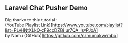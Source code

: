 ## Laravel Chat Pusher Demo

Big thanks to this tutorial : <br>
(YouTube Playlist Link)[https://www.youtube.com/playlist?list=PLvHNtXLkQ-zF9ccDZBi_ur7QA_lsyPJxA] <br>
by Namu (GitHub)[https://github.com/namumakwembo]
